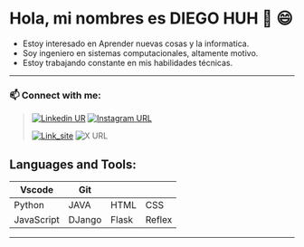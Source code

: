  # Hola, mi nombres es **DIEGO HUH** 👋 :smile:

- Estoy interesado en Aprender nuevas cosas y la informatica.
- Soy ingeniero en sistemas computacionales, altamente motivo.
- Estoy trabajando constante en mis habilidades técnicas.


---
 ### 📫 Connect with me:  

>  [![Linkedin UR  ](https://img.shields.io/badge/linkedin-diego--hc06-0077B5?style=%20for-the-badge&logo=Linkedin&labelColor=101010)](https://www.linkedin.com/in/diego-hc06/)
[![Instagram URL](https://img.shields.io/badge/Instagram-%40diego__hc06-D73D7C?style=%20for-the-badge&logo=Instagram&logoColor=white&&labelColor=101010)](https://www.instragram.com/diego_hc06)
>
>  [![Link_site](https://img.shields.io/badge/LINk__site-diel--web-132B33?style=%20for-the-badge&logo=Linktree&logoColor=white&labelColor=010101
)](https://diel-web.vercel.app/)
![X URL](https://img.shields.io/twitter/url?label=Follow&style=social&url=https%3A%2F%2Ftwitter.com%2Fdielhc06)


## Languages and Tools: 
| Vscode | Git |||
|--|--|--|--|
| Python | JAVA | HTML | CSS |
| JavaScript | DJango | Flask | Reflex |





---
 
<!-- DiegoHC06/DiegoHC06 is a ✨ special ✨ repository because its `README.md` (this file) appears on your GitHub profile.
You can click the Preview link to take a look at your changes. -->
